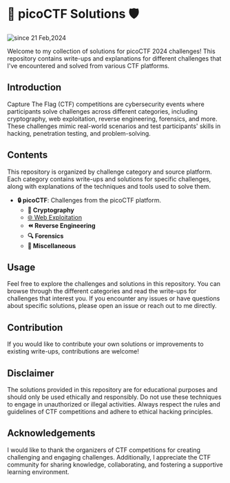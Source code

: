 # 🚩 picoCTF Solutions 🛡️
<img src="https://komarev.com/ghpvc/?username=CTF-isaka&label=CTF&color=0e75b6&style=flat" alt="since 21 Feb,2024" />

Welcome to my collection of solutions for picoCTF 2024 challenges! This repository contains write-ups and explanations for different challenges that I've encountered and solved from various CTF platforms.

## Introduction

Capture The Flag (CTF) competitions are cybersecurity events where participants solve challenges across different categories, including cryptography, web exploitation, reverse engineering, forensics, and more. These challenges mimic real-world scenarios and test participants' skills in hacking, penetration testing, and problem-solving.

## Contents

This repository is organized by challenge category and source platform. Each category contains write-ups and solutions for specific challenges, along with explanations of the techniques and tools used to solve them.

- **🔒 picoCTF**: Challenges from the picoCTF platform.
  - **🔑 Cryptography**
  - [🌐 Web Exploitation](https://github.com/isaka-james/picoCTFs-Solutions/tree/main/picoCTF/2024/Web-Exploitation)
  - **⏪ Reverse Engineering**
  - **🔍 Forensics**
  - **🧩 Miscellaneous**

## Usage

Feel free to explore the challenges and solutions in this repository. You can browse through the different categories and read the write-ups for challenges that interest you. If you encounter any issues or have questions about specific solutions, please open an issue or reach out to me directly.

## Contribution

If you would like to contribute your own solutions or improvements to existing write-ups, contributions are welcome!

## Disclaimer

The solutions provided in this repository are for educational purposes and should only be used ethically and responsibly. Do not use these techniques to engage in unauthorized or illegal activities. Always respect the rules and guidelines of CTF competitions and adhere to ethical hacking principles.

## Acknowledgements

I would like to thank the organizers of CTF competitions for creating challenging and engaging challenges. Additionally, I appreciate the CTF community for sharing knowledge, collaborating, and fostering a supportive learning environment.

